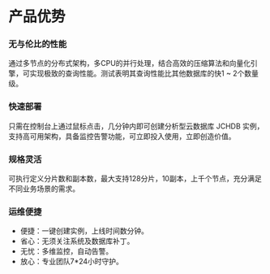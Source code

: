 # 产品优势

### 无与伦比的性能
通过多节点的分布式架构，多CPU的并行处理，结合高效的压缩算法和向量化引擎，可实现极致的查询性能。测试表明其查询性能比其他数据库的快1 ~ 2个数量级。

### 快速部署
只需在控制台上通过鼠标点击，几分钟内即可创建分析型云数据库 JCHDB  实例，支持高可用架构，具备监控告警功能，可立即投入使用，立即创造价值。

### 规格灵活
可执行定义分片数和副本数，最大支持128分片，10副本，上千个节点，充分满足不同业务场景的需求。

### 运维便捷
- 便捷：一键创建实例，上线时间数分钟。
- 省心：无须关注系统及数据库补丁。
- 无忧：多维监控，自动告警。
- 放心：专业团队7*24小时守护。

